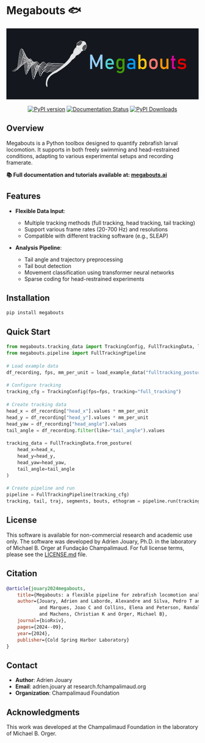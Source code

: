 # Megabouts 🐟

<div align="center">

![Megabouts Logo](docs/source/_static/images/logo_color_dark.png)

[![PyPI version](https://badge.fury.io/py/megabouts.svg)](https://badge.fury.io/py/megabouts)
[![Documentation Status](https://img.shields.io/badge/docs-megabouts.ai-blue)](https://megabouts.ai)
[![PyPI Downloads](https://static.pepy.tech/badge/megabouts)](https://pepy.tech/projects/megabouts)

</div>

## Overview

Megabouts is a Python toolbox designed to quantify zebrafish larval locomotion. It supports in both freely swimming and head-restrained conditions, adapting to various experimental setups and recording framerate.

**📚 Full documentation and tutorials available at: [megabouts.ai](https://megabouts.ai)**

## Features

- **Flexible Data Input**:
  - Multiple tracking methods (full tracking, head tracking, tail tracking)
  - Support various frame rates (20-700 Hz) and resolutions
  - Compatible with different tracking software (e.g., SLEAP)

- **Analysis Pipeline**:
  - Tail angle and trajectory preprocessing
  - Tail bout detection
  - Movement classification using transformer neural networks
  - Sparse coding for head-restrained experiments

## Installation

```bash
pip install megabouts
```

## Quick Start

```python
from megabouts.tracking_data import TrackingConfig, FullTrackingData, load_example_data
from megabouts.pipeline import FullTrackingPipeline

# Load example data
df_recording, fps, mm_per_unit = load_example_data("fulltracking_posture")

# Configure tracking
tracking_cfg = TrackingConfig(fps=fps, tracking="full_tracking")

# Create tracking data
head_x = df_recording["head_x"].values * mm_per_unit
head_y = df_recording["head_y"].values * mm_per_unit
head_yaw = df_recording["head_angle"].values
tail_angle = df_recording.filter(like="tail_angle").values

tracking_data = FullTrackingData.from_posture(
    head_x=head_x, 
    head_y=head_y, 
    head_yaw=head_yaw, 
    tail_angle=tail_angle
)

# Create pipeline and run
pipeline = FullTrackingPipeline(tracking_cfg)
tracking, tail, traj, segments, bouts, ethogram = pipeline.run(tracking_data)
```

## License

This software is available for non-commercial research and academic use only. The software was developed by Adrien Jouary, Ph.D. in the laboratory of Michael B. Orger at Fundação Champalimaud. For full license terms, please see the [LICENSE.md](LICENSE.md) file.

## Citation
```bibtex
@article{jouary2024megabouts,
    title={Megabouts: a flexible pipeline for zebrafish locomotion analysis},
    author={Jouary, Adrien and Laborde, Alexandre and Silva, Pedro T and Mata, J Miguel 
            and Marques, Joao C and Collins, Elena and Peterson, Randall T 
            and Machens, Christian K and Orger, Michael B},
    journal={bioRxiv},
    pages={2024--09},
    year={2024},
    publisher={Cold Spring Harbor Laboratory}
}
```

## Contact

- **Author**: Adrien Jouary
- **Email**: adrien.jouary at research.fchampalimaud.org
- **Organization**: Champalimaud Foundation

## Acknowledgments

This work was developed at the Champalimaud Foundation in the laboratory of Michael B. Orger.


